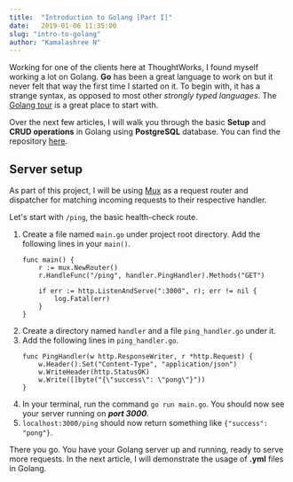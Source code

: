 ```yaml
---
title:  "Introduction to Golang [Part I]"
date:   2019-01-06 11:35:00
slug: "intro-to-golang"
author: "Kamalashree N"
---
```


Working for one of the clients here at ThoughtWorks, I found myself working a lot on Golang. **Go** has been a great language to work on but it never felt that way the first time I started on it. To begin with, it has a strange syntax, as opposed to most other *strongly typed languages*. The [Golang tour](tour.golang.org/) is a great place to start with. 

Over the next few articles, I will walk you through the basic **Setup** and **CRUD operations** in Golang using **PostgreSQL** database. You can find the repository [here](github.com/KamalashreeNagaraj/Goex).

## Server setup 

As part of this project, I will be using [Mux](github.com/gorilla/mux) as a request router and dispatcher for matching incoming requests to their respective handler. 

Let's start with `/ping`, the basic health-check route. 

1. Create a file named `main.go` under project root directory. Add the following lines in your `main()`.
    ```
    func main() {
        r := mux.NewRouter()
        r.HandleFunc("/ping", handler.PingHandler).Methods("GET")
    
        if err := http.ListenAndServe(":3000", r); err != nil {
            log.Fatal(err)
        }
    }
    ```  
2. Create a directory named `handler` and a file `ping_handler.go` under it.
3. Add the following lines in `ping_handler.go`.
    ```
    func PingHandler(w http.ResponseWriter, r *http.Request) {
        w.Header().Set("Content-Type", "application/json")
        w.WriteHeader(http.StatusOK)
        w.Write([]byte("{\"success\": \"pong\"}"))
    }
    ```
3. In your terminal, run the command `go run main.go`. You should now see your server running on **_port 3000_**. 
4. `localhost:3000/ping` should now return something like `{"success": "pong"}`.

There you go. You have your Golang server up and running, ready to serve more requests. In the next article, I will demonstrate the usage of **.yml** files in Golang.